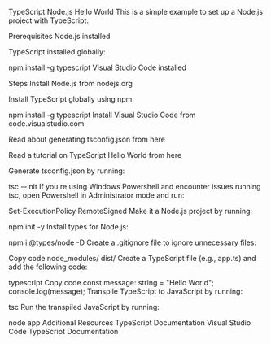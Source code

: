 TypeScript Node.js Hello World
This is a simple example to set up a Node.js project with TypeScript.

Prerequisites
Node.js installed

TypeScript installed globally:

npm install -g typescript
Visual Studio Code installed

Steps
Install Node.js from nodejs.org

Install TypeScript globally using npm:

npm install -g typescript
Install Visual Studio Code from code.visualstudio.com

Read about generating tsconfig.json from here

Read a tutorial on TypeScript Hello World from here

Generate tsconfig.json by running:

tsc --init
If you're using Windows Powershell and encounter issues running tsc, open Powershell in Administrator mode and run:

Set-ExecutionPolicy RemoteSigned
Make it a Node.js project by running:

npm init -y
Install types for Node.js:

npm i @types/node -D
Create a .gitignore file to ignore unnecessary files:

Copy code
node_modules/
dist/
Create a TypeScript file (e.g., app.ts) and add the following code:

typescript
Copy code
const message: string = "Hello World";
console.log(message);
Transpile TypeScript to JavaScript by running:

tsc
Run the transpiled JavaScript by running:

node app
Additional Resources
TypeScript Documentation
Visual Studio Code TypeScript Documentation
